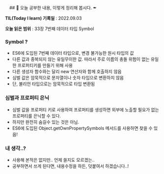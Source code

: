 　## 📕 오늘 공부한 내용, 이렇게 정리해 봅시다. ✒

**TIL(Today I learn) 기록일** : 2022.09.03

**오늘 읽은 범위** : 33장 7번째 데이터 타입 Symbol

### Symbol ?
+ ES6에 도입된 7번째 데이터 타입으로, 변경 불가능한 원시 타입의 값
+ 다른 값과 중복되지 않는 유일무이한 값. 따라서 주로 이름의 충돌 위험이 없는 유일한 프로퍼티키를 만들기 위해 사용
+ 다른 생성자 함수와는 달리 new 연산자와 함께 호출하지 않음
+ 심벌 값은 암묵적으로 문자열이나 숫자 타입으로 변환하지 않음
+ 단, 불리언 타입으로는 암묵적으로 타입 변환됨

### 심벌과 프로퍼티 은닉
+ 심벌 값을 프로퍼티 키로 사용하여 프로퍼티를 생성하면 외부에 노출할 필요가 없는 프로퍼티를 은닉할 수 있다.
+ 하지만 완전히 숨길수 있는 것은 아님.
+ ES6에 도입된 Object.getOwnPropertySymbols 메서드를 사용하면 찾을 수 있음!

### 내 생각..?
+ 사용해 본적은 없지만.. 언제 쓸지도 모르겠는.. 
+ 공부하면서 쓰게 된다면, 내용수정을 하든, 덧붙여서 하겠습니다..!
